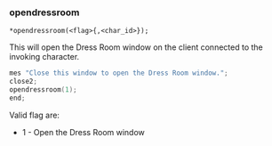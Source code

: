 ### opendressroom
```
*opendressroom(<flag>{,<char_id>});
```

This will open the Dress Room window on the client connected to the invoking character.

```c
mes "Close this window to open the Dress Room window.";
close2;
opendressroom(1);
end;
```

Valid flag are:
* 1 - Open the Dress Room window
